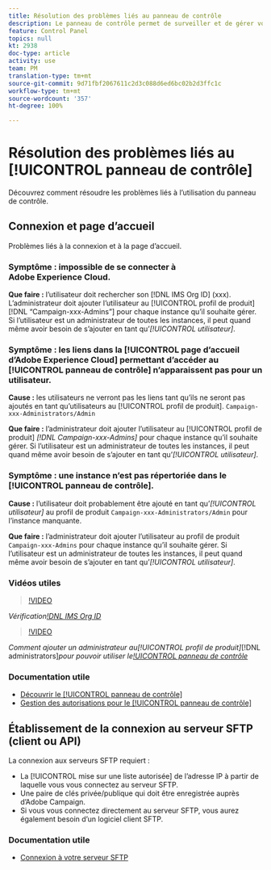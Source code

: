 ```yaml
---
title: Résolution des problèmes liés au panneau de contrôle
description: Le panneau de contrôle permet de surveiller et de gérer votre espace de stockage SFTP par instance et d’ajouter des adresses IP aux listes autorisées.
feature: Control Panel
topics: null
kt: 2938
doc-type: article
activity: use
team: PM
translation-type: tm+mt
source-git-commit: 9d71fbf2067611c2d3c088d6ed6bc02b2d3ffc1c
workflow-type: tm+mt
source-wordcount: '357'
ht-degree: 100%

---
```



# Résolution des problèmes liés au [!UICONTROL panneau de contrôle]

Découvrez comment résoudre les problèmes liés à l’utilisation du panneau de contrôle.

## Connexion et page d’accueil

Problèmes liés à la connexion et à la page d’accueil.

### Symptôme : impossible de se connecter à Adobe Experience Cloud.

**Que faire :**
l’utilisateur doit rechercher son [!DNL IMS Org ID] (xxx). L’administrateur doit ajouter l’utilisateur au [!UICONTROL profil de produit] [!DNL “Campaign-xxx-Admins”] pour chaque instance qu’il souhaite gérer. Si l’utilisateur est un administrateur de toutes les instances, il peut quand même avoir besoin de s’ajouter en tant qu’*[!UICONTROL utilisateur]*.

### Symptôme : les liens dans la [!UICONTROL page d’accueil d’Adobe Experience Cloud] permettant d’accéder au [!UICONTROL panneau de contrôle] n’apparaissent pas pour un utilisateur.

**Cause :**
les utilisateurs ne verront pas les liens tant qu’ils ne seront pas ajoutés en tant qu’utilisateurs au [!UICONTROL profil de produit]. `Campaign-xxx-Administrators/Admin`

**Que faire :**
l’administrateur doit ajouter l’utilisateur au [!UICONTROL profil de produit] *[!DNL Campaign-xxx-Admins]* pour chaque instance qu’il souhaite gérer. Si l’utilisateur est un administrateur de toutes les instances, il peut quand même avoir besoin de s’ajouter en tant qu’*[!UICONTROL utilisateur]*.

### Symptôme : une instance n’est pas répertoriée dans le [!UICONTROL panneau de contrôle].

**Cause :**
l’utilisateur doit probablement être ajouté en tant qu’*[!UICONTROL utilisateur]* au profil de produit `Campaign-xxx-Administrators/Admin` pour l’instance manquante.

**Que faire :**
l’administrateur doit ajouter l’utilisateur au profil de produit `Campaign-xxx-Admins` pour chaque instance qu’il souhaite gérer. Si l’utilisateur est un administrateur de toutes les instances, il peut quand même avoir besoin de s’ajouter en tant qu’*[!UICONTROL utilisateur]*.

### Vidéos utiles

>[!VIDEO](https://video.tv.adobe.com/v/27183?quality=12)

*Vérification[!DNL IMS Org ID](00:26 min)*

>[!VIDEO](https://video.tv.adobe.com/v/27147?quality=12)

*Comment ajouter un administrateur au[!UICONTROL profil de produit]*[!DNL administrators]*pour pouvoir utiliser le[!UICONTROL panneau de contrôle](01:03 min)*

### Documentation utile

* [Découvrir le [!UICONTROL panneau de contrôle]](https://helpx.adobe.com/fr/campaign/kb/control-panel-overview.html)
* [Gestion des autorisations pour le [!UICONTROL panneau de contrôle]](https://helpx.adobe.com/fr/campaign/kb/control-panel-access.html)

## Établissement de la connexion au serveur SFTP (client ou API)

La connexion aux serveurs SFTP requiert :

* La [!UICONTROL mise sur une liste autorisée] de l’adresse IP à partir de laquelle vous vous connectez au serveur SFTP.
* Une paire de clés privée/publique qui doit être enregistrée auprès d’Adobe Campaign.
* Si vous vous connectez directement au serveur SFTP, vous aurez également besoin d’un logiciel client SFTP.

### Documentation utile

* [Connexion à votre serveur SFTP](https://docs.adobe.com/content/help/fr-FR/control-panel/using/control-panel-home.html#LoggingintoyourSFTPserver)

